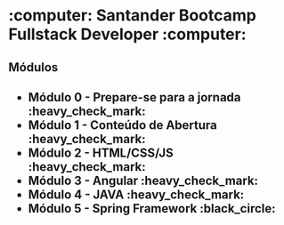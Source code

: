 <h1>:computer: Santander Bootcamp Fullstack Developer :computer:</h1>

<h2>Módulos<h2>
<ul>
  <li>Módulo 0 - Prepare-se para a jornada :heavy_check_mark:</li>
  <li>Módulo 1 - Conteúdo de Abertura :heavy_check_mark:</li>
  <li>Módulo 2 - HTML/CSS/JS :heavy_check_mark:</li>
  <li>Módulo 3 - Angular :heavy_check_mark:</li>
  <li>Módulo 4 - JAVA :heavy_check_mark:</li>
  <li>Módulo 5 - Spring Framework :black_circle:</li>
</ul>
